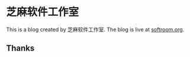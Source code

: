 # 芝麻软件工作室

This is a blog created by 芝麻软件工作室. The blog is live at [softroom.org](http://softroom.org/).

## Thanks

